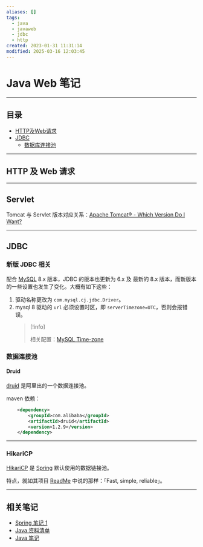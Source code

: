 ```yaml
---
aliases: []
tags:
  - java
  - javaweb
  - jdbc
  - http
created: 2023-01-31 11:31:14
modified: 2025-03-16 12:03:45
---
```


# Java Web 笔记

---

## 目录

* [HTTP及Web请求](#java_web_http_wrequest)
* [JDBC](#java_web_jdbc)
	* [数据库连接池](#java_web_jdbc_dbconnpooling)
---

## <span id="java_web_http_wrequest">HTTP 及 Web 请求</span>

---

## Servlet

Tomcat 与 Servlet 版本对应关系：[Apache Tomcat® - Which Version Do I Want?](https://tomcat.apache.org/whichversion.html)

---

## <span id="java_web_jdbc">JDBC</span>

### <span id="java_web_jdbc_newversion">新版 JDBC 相关</span>

配合 [MySQL](../DataBase/mysql/MySQL_Note.md) 8.x 版本，JDBC 的版本也更新为 6.x 及 最新的 8.x 版本，而新版本的一些设置也发生了变化。大概有如下这些：

1. 驱动名称更改为 `com.mysql.cj.jdbc.Driver`。
2. mysql 8 驱动的 `url` 必须设置时区，即 `serverTimezone=UTC`，否则会报错误。
   > [!info] 
   > 
   > 相关配置：[MySQL Time-zone](../DataBase/mysql/MySQL_Config_Note.md#time-zone)
   > 

### <span id="java_web_jdbc_dbconnpooling">数据连接池</span>

#### <span id="java_web_jdbc_dbconnpooling_druid">Druid</span>

[druid](https://github.com/alibaba/druid) 是阿里出的一个数据连接池。

maven 依赖：

```xml
	<dependency>
		<groupId>com.alibaba</groupId>
		<artifactId>druid</artifactId>
		<version>1.2.9</version>
    </dependency>
```

---

### <span id="java_web_jdbc_dbconnpooling_hikaricp">HikariCP</span>

[HikariCP](https://github.com/brettwooldridge/HikariCP) 是 [Spring](Spring/Spring_Note_1.md) 默认使用的数据链接池。

特点，就如其项目 [ReadMe](https://github.com/brettwooldridge/HikariCP#-hikaricpits-fasterhikari-hikal%C4%93-origin-japanese-light-ray) 中说的那样：「Fast, simple, reliable」。

---

## <span id="java_web_about">相关笔记</span>

* [Spring 笔记 1](./Spring/Spring_Note_1.md) 
* [Java 资料清单](Java_Material.md)
* [Java 笔记](Java_Note.md)

